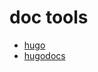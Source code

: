 # doc tools
* [hugo](https://github.com/gohugoio/hugo)
* [hugodocs](https://github.com/gohugoio/hugoDocs)

